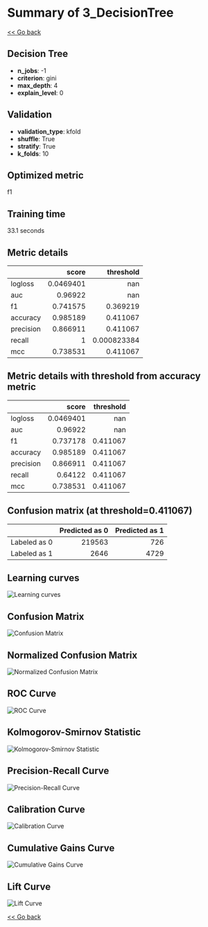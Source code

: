 # Summary of 3_DecisionTree

[<< Go back](../README.md)


## Decision Tree
- **n_jobs**: -1
- **criterion**: gini
- **max_depth**: 4
- **explain_level**: 0

## Validation
 - **validation_type**: kfold
 - **shuffle**: True
 - **stratify**: True
 - **k_folds**: 10

## Optimized metric
f1

## Training time

33.1 seconds

## Metric details
|           |     score |     threshold |
|:----------|----------:|--------------:|
| logloss   | 0.0469401 | nan           |
| auc       | 0.96922   | nan           |
| f1        | 0.741575  |   0.369219    |
| accuracy  | 0.985189  |   0.411067    |
| precision | 0.866911  |   0.411067    |
| recall    | 1         |   0.000823384 |
| mcc       | 0.738531  |   0.411067    |


## Metric details with threshold from accuracy metric
|           |     score |   threshold |
|:----------|----------:|------------:|
| logloss   | 0.0469401 |  nan        |
| auc       | 0.96922   |  nan        |
| f1        | 0.737178  |    0.411067 |
| accuracy  | 0.985189  |    0.411067 |
| precision | 0.866911  |    0.411067 |
| recall    | 0.64122   |    0.411067 |
| mcc       | 0.738531  |    0.411067 |


## Confusion matrix (at threshold=0.411067)
|              |   Predicted as 0 |   Predicted as 1 |
|:-------------|-----------------:|-----------------:|
| Labeled as 0 |           219563 |              726 |
| Labeled as 1 |             2646 |             4729 |

## Learning curves
![Learning curves](learning_curves.png)
## Confusion Matrix

![Confusion Matrix](confusion_matrix.png)


## Normalized Confusion Matrix

![Normalized Confusion Matrix](confusion_matrix_normalized.png)


## ROC Curve

![ROC Curve](roc_curve.png)


## Kolmogorov-Smirnov Statistic

![Kolmogorov-Smirnov Statistic](ks_statistic.png)


## Precision-Recall Curve

![Precision-Recall Curve](precision_recall_curve.png)


## Calibration Curve

![Calibration Curve](calibration_curve_curve.png)


## Cumulative Gains Curve

![Cumulative Gains Curve](cumulative_gains_curve.png)


## Lift Curve

![Lift Curve](lift_curve.png)



[<< Go back](../README.md)
